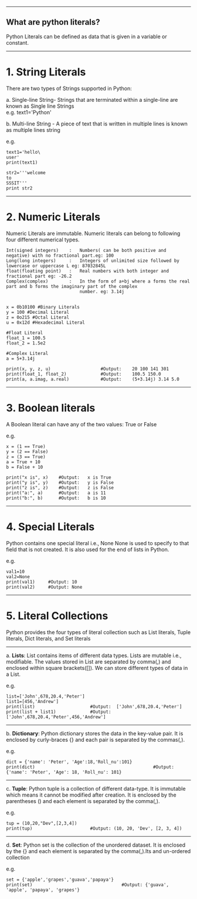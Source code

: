 --------------------------------------------------------------------------------------------------------------------------------------------------------------
What are python literals?
--------------------------------------------------------------------------------------------------------------------------------------------------------------
Python Literals can be defined as data that is given in a variable or constant.

--------------------------------------------------------------------------------------------------------------------------------------------------------------
# 1.  String Literals

There are two types of Strings supported in Python:

a.  Single-line String- Strings that are terminated within a single-line are known as Single line Strings       
    e.g.        text1='Python' 

b.  Multi-line String - A piece of text that is written in multiple lines is known as multiple lines string     

e.g. 

    text1='hello\    
    user'    
    print(text1)

    str2='''welcome  
    to  
    SSSIT'''    
    print str2        


--------------------------------------------------------------------------------------------------------------------------------------------------------------
# 2.  Numeric Literals

Numeric Literals are immutable. Numeric literals can belong to following four different numerical types.

    Int(signed integers)    :   Numbers( can be both positive and negative) with no fractional part.eg: 100
    Long(long integers)     :   Integers of unlimited size followed by lowercase or uppercase L eg: 87032845L
    float(floating point)   :   Real numbers with both integer and fractional part eg: -26.2
    Complex(complex)        :   In the form of a+bj where a forms the real part and b forms the imaginary part of the complex 
                                number. eg: 3.14j


    x = 0b10100 #Binary Literals            
    y = 100 #Decimal Literal   
    z = 0o215 #Octal Literal  
    u = 0x12d #Hexadecimal Literal  
      
    #Float Literal  
    float_1 = 100.5   
    float_2 = 1.5e2  
      
    #Complex Literal   
    a = 5+3.14j  
      
    print(x, y, z, u)                   #Output:    20 100 141 301
    print(float_1, float_2)             #Output:    100.5 150.0
    print(a, a.imag, a.real)            #Output:    (5+3.14j) 3.14 5.0

--------------------------------------------------------------------------------------------------------------------------------------------------------------
# 3.  Boolean literals

A Boolean literal can have any of the two values: True or False

e.g.

    x = (1 == True)  
    y = (2 == False)  
    z = (3 == True)  
    a = True + 10  
    b = False + 10  
  
    print("x is", x)    #Output:   x is True
    print("y is", y)    #Output:   y is False
    print("z is", z)    #Output:   z is False
    print("a:", a)      #Output:   a is 11
    print("b:", b)      #Output:   b is 10

--------------------------------------------------------------------------------------------------------------------------------------------------------------
# 4.  Special Literals

Python contains one special literal i.e., None
None is used to specify to that field that is not created. It is also used for the end of lists in Python.

e.g.

    val1=10    
    val2=None    
    print(val1)     #Output: 10
    print(val2)     #Output: None

--------------------------------------------------------------------------------------------------------------------------------------------------------------
# 5.  Literal Collections

Python provides the four types of literal collection such as List literals, Tuple literals, Dict literals, and Set literals

--------------------------------------------------------------------------------------------------------------------------------------------------------------
a.  __Lists__:  List contains items of different data types. Lists are mutable i.e., modifiable. The values stored in List are separated by comma(,) and 
enclosed within square brackets([]). We can store different types of data in a List.

e.g.

    list=['John',678,20.4,'Peter']    
    list1=[456,'Andrew']    
    print(list)                     #Output:  ['John',678,20.4,'Peter']
    print(list + list1)             #Output:  ['John',678,20.4,'Peter',456,'Andrew']

--------------------------------------------------------------------------------------------------------------------------------------------------------------
b.  __Dictionary__: Python dictionary stores the data in the key-value pair. It is enclosed by curly-braces {} and each pair is separated by the commas(,).

e.g.

    dict = {'name': 'Peter', 'Age':18,'Roll_nu':101}
    print(dict)                                             #Output:{'name': 'Peter', 'Age': 18, 'Roll_nu': 101}

--------------------------------------------------------------------------------------------------------------------------------------------------------------
c.  __Tuple__:  Python tuple is a collection of different data-type. It is immutable which means it cannot be modified after creation. It is enclosed by the 
parentheses () and each element is separated by the comma(,).

e.g.    
        
    tup = (10,20,"Dev",[2,3,4])
    print(tup)                      #Output: (10, 20, 'Dev', [2, 3, 4])

--------------------------------------------------------------------------------------------------------------------------------------------------------------
d.  __Set__:    Python set is the collection of the unordered dataset. It is enclosed by the {} and each element is separated by the comma(,).Its and 
un-ordered collection

e.g.    
        
    set = {'apple','grapes','guava','papaya'} 
    print(set)                                  #Output: {'guava', 'apple', 'papaya', 'grapes'}